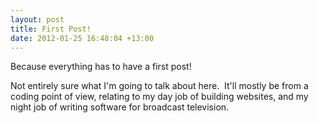 ```yaml
---
layout: post
title: First Post!
date: 2012-01-25 16:48:04 +13:00
---
```

Because everything has to have a first post!

Not entirely sure what I'm going to talk about here.  It'll mostly be from a coding point of view, relating to my day job of building websites, and my night job of writing software for broadcast television.
